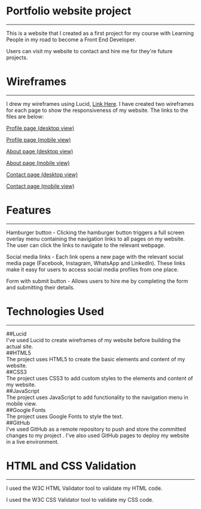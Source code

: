 # Portfolio website project
___


This is a website that I created as a first project for my course with Learning People 
in my road to become a Front End Developer.

Users can visit my website to contact and hire me for they're future projects.


# Wireframes
___


I drew my wireframes using Lucid, [Link Here](https://lucid.app/). I have created two wireframes for each page to show the responsiveness of my website. The links to the files are below:

[Profile page (desktop view)](https://github.com/Adrianlov/Portfolio/blob/main/WireFrames/About%20Page%20Desktop%20View.jpeg) <br/>

[Profile page (mobile view)](https://github.com/Adrianlov/Portfolio/blob/main/WireFrames/Home%20Page%20Mobile%20View.jpeg) <br/>

[About page (desktop view)](https://github.com/Adrianlov/Portfolio/blob/main/WireFrames/About%20Page%20Desktop%20View.jpeg) <br/>

[About page (mobile view)](https://github.com/Adrianlov/Portfolio/blob/main/WireFrames/About%20Page%20Desktop%20View.jpeg) <br/>

[Contact page (desktop view)](https://github.com/Adrianlov/Portfolio/blob/main/WireFrames/Contact%20Page%20Desktop%20View.jpeg) <br/>

[Contact page (mobile view)](https://github.com/Adrianlov/Portfolio/blob/main/WireFrames/Contact%20Page%20Mobile%20View.jpeg) <br/>


# Features
___


 Hamburger button - Clicking the hamburger button triggers a full screen overlay menu containing the navigation links to all pages on my website. The user can click the links to navigate to the relevant webpage.

 Social media links - Each link opens a new page with the relevant social media page (Facebook, Instagram, WhatsApp and LinkedIn). These links make it easy for users to access social media profiles from one place. 


 Form with submit button - Allows users to hire me by completing the form and submitting their details. 



# Technologies Used
___

##Lucid <br/>
I've used Lucid to create wireframes of my website before building the actual site.<br/>
##HTML5<br/>
The project uses HTML5 to create the basic elements and content of my website.<br/>
##CSS3<br/>
The project uses CSS3 to add custom styles to the elements and content of my website.<br/>
##JavaScript<br/>
The project uses JavaScript  to add functionality to the navigation menu in mobile view.<br/>
##Google Fonts<br/>
The project uses Google Fonts to style the text.<br/>
##GitHub<br/>
I've used GitHub as a remote repository to push and store the committed changes to my project . I've also used GitHub pages to deploy my website in a live environment.


# HTML and CSS Validation
___


I used the W3C HTML Validator tool to validate my HTML code.

I used the W3C CSS Validator tool to validate my CSS code.